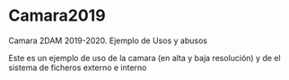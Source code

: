# Camara2019
Camara 2DAM 2019-2020. Ejemplo de Usos y abusos

Este es un ejemplo de uso de la camara (en alta y baja resolución) y de el sistema de ficheros externo e interno
